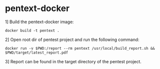 # pentext-docker

1] Build the pentext-docker image:
```
docker build -t pentext .
```


2] Open root dir of pentest project and run the following command:
```
docker run -v $PWD:/report --rm pentext /usr/local/build_report.sh && $PWD/target/latest_report.pdf

```

3] Report can be found in the target directory of the pentest project.
